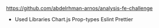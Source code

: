 https://github.com/abdelrhman-arnos/analysis-fe-challenge

- Used Libraries
Chart.js
Prop-types
Eslint
Prettier
